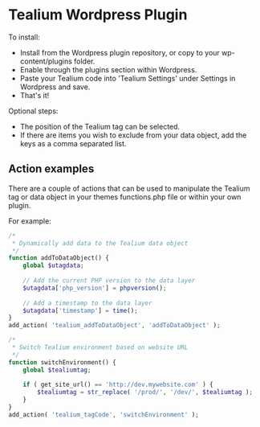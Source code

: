 Tealium Wordpress Plugin
========================

To install:

* Install from the Wordpress plugin repository, or copy to your wp-content/plugins folder.
* Enable through the plugins section within Wordpress.
* Paste your Tealium code into 'Tealium Settings' under Settings in Wordpress and save.
* That's it!

Optional steps:

* The position of the Tealium tag can be selected.
* If there are items you wish to exclude from your data object, add the keys as a comma separated list.

Action examples
---------------

There are a couple of actions that can be used to manipulate the Tealium tag or data object in your themes functions.php file or within your own plugin.

For example:

```php
/*
 * Dynamically add data to the Tealium data object
 */
function addToDataObject() {
	global $utagdata;
	
	// Add the current PHP version to the data layer
	$utagdata['php_version'] = phpversion();
	
	// Add a timestamp to the data layer
	$utagdata['timestamp'] = time();
}
add_action( 'tealium_addToDataObject', 'addToDataObject' );

/*
 * Switch Tealium environment based on website URL
 */
function switchEnvironment() {
	global $tealiumtag;
	
	if ( get_site_url() == 'http://dev.mywebsite.com' ) {
		$tealiumtag = str_replace( '/prod/', '/dev/', $tealiumtag );
	}
}
add_action( 'tealium_tagCode', 'switchEnvironment' );
```

